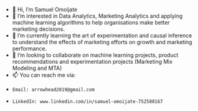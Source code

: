 - 👋 Hi, I’m Samuel Omoijate
- 👀 I’m interested in Data Analytics, Marketing Analytics and applying machine learning algorithms to help organisations make better marketing decisions.
- 🌱 I’m currently learning the art of experimentation and causal inference to understand the effects of marketing efforts on growth and marketing performance.
- 💞️ I’m looking to collaborate on machine learning projects, product recommendations and experimentation projects (Marketing Mix Modeling and MTA)
- 📫 You can reach me via:
-     Email: arrowhead2019@gmail.com
-     LinkedIn: www.linkedin.com/in/samuel-omoijate-752580167

<!---
samalmanack/samalmanack is a ✨ special ✨ repository because its `README.md` (this file) appears on your GitHub profile.
You can click the Preview link to take a look at your changes.
--->
